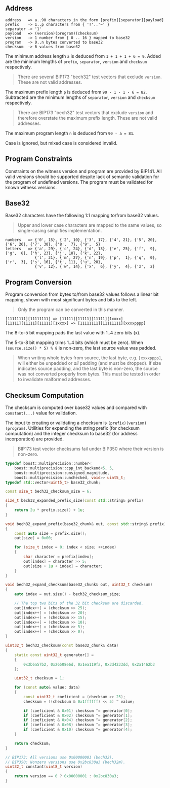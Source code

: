 ## Address
```
address   => a..90 characters in the form [prefix][separator][payload]
prefix    -> 1..p characters from { '!'..'~' }
separator -> '1'
payload   => (version)(program)(checksum)
version   -> 1 number from { 0 .. 16 } mapped to base32
program   -> 0..n bytes converted to base32
checksum  -> 6 values from base32
```
The minimum address length `a` is deduced from `1 + 1 + 1 + 6 = 9`. Added are the minimum lengths of `prefix`, `separator`, `version` and `checksum` respectively.

> There are several BIP173 "bech32" test vectors that exclude `version`. These are not valid addresses.

The maximum prefix length `p` is deduced from `90 - 1 - 1 - 6 = 82`. Subtracted are the minimum lengths of `separator`, `version` and `checksum` respectively.

> There are BIP173 "bech32" test vectors that exclude `version` and therefore overstate the maximum prefix length. These are not valid addresses.

The maximum program length `n` is deduced from `90 - a = 81`.

Case is ignored, but mixed case is considered invalid.

## Program Constraints

Constraints on the witness version and program are provided by BIP141. All valid versions should be supported despite lack of semantic validation for the program of undefined versions. The program must be validated for known witness versions.

## Base32
Base32 characters have the following 1:1 mapping to/from base32 values.

> Upper and lower case characters are mapped to the same values, so single-casing simplifies implementation.

```
numbers   => {'0', 15}, {'2', 10}, {'3', 17}, {'4', 21}, {'5', 20}, {'6', 26}, {'7', 30}, {'8',  7}, {'9',  5}
letters   => {'a', 29}, {'c', 24}, {'d', 13}, {'e', 25}, {'f',  9}, {'g',  8}, {'h', 23}, {'j', 18}, {'k', 22},
             {'l', 31}, {'m', 27}, {'n', 19}, {'p',  1}, {'q',  0}, {'r',  3}, {'s', 16}, {'t', 11}, {'u', 28},
             {'v', 12}, {'w', 14}, {'x',  6}, {'y',  4}, {'z',  2}
```

## Program Conversion
Program conversion from bytes to/from base32 values follows a linear bit mapping, shown with most significant bytes and bits to the left.

> Only the program can be converted in this manner.
```
[11111111][11111111] => [11111][11111][11111][1xxxx]
[11111][11111][11111][1xxxx] => [11111111][11111111][xxxxpppp]
```
The 8-to-5 bit mapping pads the last value with 1..4 zero bits (x).

The 5-to-8 bit mapping trims 1..4 bits (which must be zero). When `(source.size() * 5) % 8` is non-zero, the last source value was padded.

> When writing whole bytes from source, the last byte, e.g. `[xxxxpppp]`, will either be unpadded or *all* padding (and must be dropped). If size indicates source padding, and the last byte is non-zero, the source was not converted properly from bytes. This must be tested in order to invalidate malformed addresses.

## Checksum Computation
The checksum is computed over base32 values and compared with `constant(...)` value for validation.

The input to creating or validating a checksum is `(prefix)(version)(program)`. Utilities for expanding the string prefix (for checksum computation) and the integer checksum to base32 (for address incorporation) are provided.

> BIP173 test vector checksums fail under BIP350 where their version is non-zero.

```cpp
typedef boost::multiprecision::number<
    boost::multiprecision::cpp_int_backend<5, 5,
    boost::multiprecision::unsigned_magnitude,
    boost::multiprecision::unchecked, void>> uint5_t;
typedef std::vector<uint5_t> base32_chunk;

const size_t bech32_checksum_size = 6;

size_t bech32_expanded_prefix_size(const std::string& prefix)
{
    return 2u * prefix.size() + 1u;
}

void bech32_expand_prefix(base32_chunk& out, const std::string& prefix)
{
    const auto size = prefix.size();
    out[size] = 0x00;

    for (size_t index = 0; index < size; ++index)
    {
        char character = prefix[index];
        out[index] = character >> 5;
        out[size + 1u + index] = character;
    }
}

void bech32_expand_checksum(base32_chunk& out, uint32_t checksum)
{
    auto index = out.size() - bech32_checksum_size;

    // The top two bits of the 32 bit checksum are discarded.
    out[index++] = (checksum >> 25);
    out[index++] = (checksum >> 20);
    out[index++] = (checksum >> 15);
    out[index++] = (checksum >> 10);
    out[index++] = (checksum >> 5);
    out[index++] = (checksum >> 0);
}

uint32_t bech32_checksum(const base32_chunk& data)
{
    static const uint32_t generator[] =
    {
        0x3b6a57b2, 0x26508e6d, 0x1ea119fa, 0x3d4233dd, 0x2a1462b3
    };

    uint32_t checksum = 1;

    for (const auto& value: data)
    {
        const uint32_t coeficient = (checksum >> 25);
        checksum = ((checksum & 0x1ffffff) << 5) ^ value;

        if (coeficient & 0x01) checksum ^= generator[0];
        if (coeficient & 0x02) checksum ^= generator[1];
        if (coeficient & 0x04) checksum ^= generator[2];
        if (coeficient & 0x08) checksum ^= generator[3];
        if (coeficient & 0x10) checksum ^= generator[4];
    }

    return checksum;
}

// BIP173: All versions use 0x00000001 (bech32).
// BIP350: Nonzero versions use 0x2bc830a3 (bech32m).
uint32_t constant(uint8_t version)
{
    return version == 0 ? 0x00000001 : 0x2bc830a3;
}
```